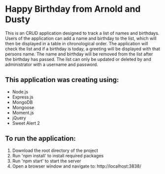 # Happy Birthday from Arnold and Dusty

This is an CRUD application designed to track a list of names and birthdays.  Users of the application can add a name and birthday to the list, which will then be displayed in a table in chronological order.  The application will check the list and if a birthday is today, a greeting will be displayed with that persons name.  The name and birthday will be removed from the list after the birthday has passed.  The list can only be updated or deleted by and administrator with a username and password.


## This application was creating using: 

* Node.js
* Express.js
* MongoDB
* Mongoose
* Moment.js
* jQuery
* Sweet Alert 2


## To run the application: 

1. Download the root directory of the project
2. Run 'npm install' to install required packages
3. Run 'npm start' to start the server
4. Open a browser window and navigate to: http://localhost:3838/